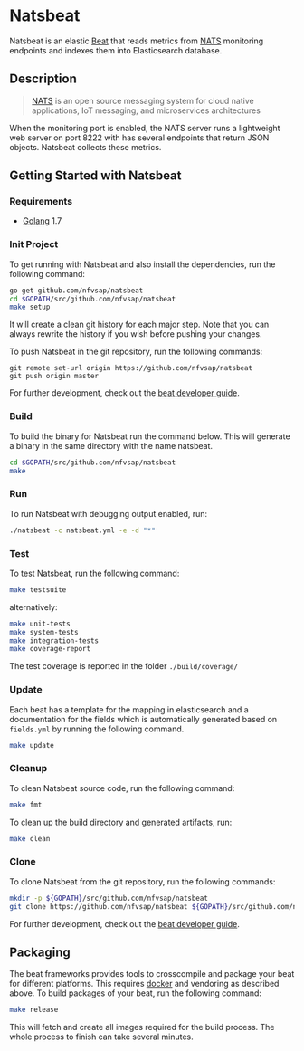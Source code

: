 # Natsbeat

Natsbeat is an elastic [Beat](https://www.elastic.co/products/beats) that reads
metrics from [NATS](https://nats.io/) monitoring endpoints and indexes them into Elasticsearch database.

## Description

> [NATS](https://nats.io/) is an open source messaging system for cloud native applications, IoT messaging, and microservices architectures

When the monitoring port is enabled, the NATS server runs a lightweight web server on port 8222 with has several endpoints that return JSON objects.
Natsbeat collects these metrics.

## Getting Started with Natsbeat

### Requirements

* [Golang](https://golang.org/dl/) 1.7

### Init Project
To get running with Natsbeat and also install the
dependencies, run the following command:

```sh
go get github.com/nfvsap/natsbeat
cd $GOPATH/src/github.com/nfvsap/natsbeat
make setup
```

It will create a clean git history for each major step. Note that you can always rewrite the history if you wish before pushing your changes.

To push Natsbeat in the git repository, run the following commands:

```
git remote set-url origin https://github.com/nfvsap/natsbeat
git push origin master
```

For further development, check out the [beat developer guide](https://www.elastic.co/guide/en/beats/libbeat/current/new-beat.html).

### Build

To build the binary for Natsbeat run the command below. This will generate a binary
in the same directory with the name natsbeat.

```sh
cd $GOPATH/src/github.com/nfvsap/natsbeat
make
```

### Run

To run Natsbeat with debugging output enabled, run:

```sh
./natsbeat -c natsbeat.yml -e -d "*"
```


### Test

To test Natsbeat, run the following command:

```sh
make testsuite
```

alternatively:
```sh
make unit-tests
make system-tests
make integration-tests
make coverage-report
```

The test coverage is reported in the folder `./build/coverage/`

### Update

Each beat has a template for the mapping in elasticsearch and a documentation for the fields
which is automatically generated based on `fields.yml` by running the following command.

```sh
make update
```


### Cleanup

To clean  Natsbeat source code, run the following command:

```sh
make fmt
```

To clean up the build directory and generated artifacts, run:

```sh
make clean
```


### Clone

To clone Natsbeat from the git repository, run the following commands:

```sh
mkdir -p ${GOPATH}/src/github.com/nfvsap/natsbeat
git clone https://github.com/nfvsap/natsbeat ${GOPATH}/src/github.com/nfvsap/natsbeat
```


For further development, check out the [beat developer guide](https://www.elastic.co/guide/en/beats/libbeat/current/new-beat.html).


## Packaging

The beat frameworks provides tools to crosscompile and package your beat for different platforms. This requires [docker](https://www.docker.com/) and vendoring as described above. To build packages of your beat, run the following command:

```sh
make release
```

This will fetch and create all images required for the build process. The whole process to finish can take several minutes.
